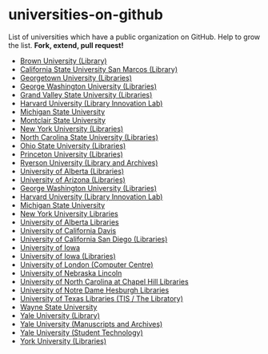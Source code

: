 universities-on-github
======================

List of universities which have a public organization on GitHub.
Help to grow the list.  **Fork, extend, pull request!**

* [Brown University (Library)](https://github.com/Brown-University-Library)
* [California State University San Marcos (Library)](https://github.com/csusm-library)
* [Georgetown University (Libraries)](https://github.com/Georgetown-University-Libraries)
* [George Washington University (Libraries)](https://github.com/gwu-libraries/)
* [Grand Valley State University (Libraries)](https://github.com/gvsulib)
* [Harvard University (Library Innovation Lab)](https://github.com/harvard-lil)
* [Michigan State University](https://github.com/organizations/Michigan-State-University)
* [Montclair State University](https://github.com/MontclairState)
* [New York University (Libraries)](https://github.com/NYULibraries)
* [North Carolina State University (Libraries)](https://github.com/NCSU-Libraries)
* [Ohio State University (Libraries)](https://github.com/osulibraries/)
* [Princeton University (Libraries)](https://github.com/pulibrary)
* [Ryerson University (Library and Archives)](https://github.com/ryersonlibrary/)
* [University of Alberta (Libraries)](https://github.com/ualbertalib)
* [University of Arizona (Libraries)](https://github.com/ualibraries)
* [George Washington University (Libraries)](https://github.com/gwu-libraries)
* [Harvard University (Library Innovation Lab)](https://github.com/harvard-lil)
* [Michigan State University](https://github.com/organizations/Michigan-State-University)
* [New York University Libraries](https://github.com/NYULibraries)
* [University of Alberta Libraries](https://github.com/ualbertalib)
* [University of California Davis](https://github.com/ucdavis)
* [University of California San Diego (Libraries)](https://github.com/ucsdlib)
* [University of Iowa](https://github.com/uiowa)
* [University of Iowa (Libraries)](https://github.com/ui-libraries)
* [University of London (Computer Centre)](https://github.com/ULCC)
* [University of Nebraska Lincoln](https://github.com/unl)
* [University of North Carolina at Chapel Hill Libraries](https://github.com/UNC-Libraries)
* [University of Notre Dame Hesburgh Libraries](https://github.com/ndlib)
* [University of Texas Libraries (TIS / The Libratory)](https://github.com/TheLibratory)
* [Wayne State University](https://github.com/waynestate)
* [Yale University (Library)](https://github.com/yalelibrary)
* [Yale University (Manuscripts and Archives)](https://github.com/yalemssa)
* [Yale University (Student Technology)](https://github.com/YaleSTC)
* [York University (Libraries)](https://github.com/yorkulibraries)
